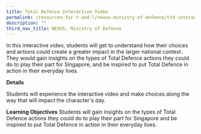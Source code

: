 ```yaml
---
title: Total Defence Interactive Video
permalink: /resources-for-t-and-l/nexus-ministry-of-defence/ttd-interactive-video/
description: ""
third_nav_title: NEXUS, Ministry of Defence
---
```

In this interactive video, students will get to understand how their choices and actions could create a greater impact in the larger national context. They would gain insights on the types of Total Defence actions they could do to play their part for Singapore, and be inspired to put Total Defence in action in their everyday lives.

**Details**

Students will experience the interactive video and make choices along the way that will impact the character's day.

**Learning Objectives**
Students will gain insights on the types of Total Defence actions they could do to play their part for Singapore and be inspired to put Total Defence in action in their everyday lives.